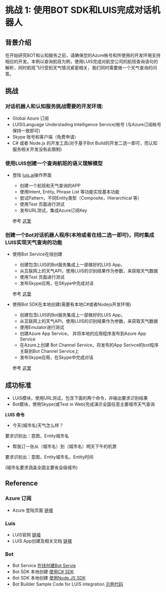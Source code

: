 # 挑战 1: 使用BOT SDK和LUIS完成对话机器人
## 背景介绍

在开始研究BOT和认知服务之前，请确保您的Azure帐号和所使用的开发环境支持相应的开发。本例以查询航班为例，使用LUIS完成对航空公司的航班查询语句的解析，同时航班飞行受到天气情况紧密相关，我们同时需要做一个天气查询的问答。

## 挑战

### 对话机器人和认知服务挑战需要的开发环境:

*	Global Azure 订阅
* LUIS(Language Understading Intelligence Service)帐号 (与Azure订阅帐号保持一致即可)
* Skype 账号和客户端（免费申请）
*	C# 或者 Node.js 的开发工具(对于基于Bot Build的开发二选一即可，而认知服务相关开发没有此限制)

### 使用LUIS创建一个查询航班的语义理解模型

* 登陆  <a href="https://www.luis.ai/home" target="_blank">luis.ai</a>操作界面
    * 创建一个航班和天气查询的APP
    * 使用Intent, Entity, Phrase List 等功能实现基本功能
    * 尝试Pattern，不同Entity类型（Composite，Hierarchical 等）
    * 使用Test 页面进行测试
    * 发布URL测试，集成Azure订阅Key
    
  参考 [这里](#luis)


### 创建一个Bot对话机器人程序(本地或者在线二选一即可)，同时集成LUIS实现天气查询的功能


* 使用Bot Service在线创建
    * 创建包含LUIS的Bot服务集成上一部做好的LUIS App，
    * 从互联网上的天气API，使用LUIS的识别结果作为参数，来获取天气数据
    * 使用Test 页面进行测试
    * 发布Skype应用，在SKype中完成对话
    
  参考 [这里](#bot)

* 使用Bot SDK在本地创建(需要有本地C#或者Nodejs开发环境)
    * 创建包含LUIS的Bot服务集成上一部做好的LUIS App，
    * 从互联网上的天气API，使用LUIS的识别结果作为参数，来获取天气数据
    * 使用Emulator进行测试
    * 创建Azure App Service， 并将本地的应用程序发布到Azure App Service
    * 在Azure上创建 Bot Channel Service，将发布的App Serivce的bot程序关联到Bot Channel Service上
    * 发布Skype应用，在Skype中完成对话
    
  参考 [这里](#bot)

## 成功标准

* LUIS模块，使用URL测试，包含下面的两个命令，并输出要求识别结果
* Bot模块，使用Skype(或Test in Web)完成演示全国任意主要城市天气查询

**LUIS 命令**

* 今天(城市名)天气怎么样？

要求识别出：意图，Entity城市名

* 帮我订一张从（城市名）到（城市名）明天下午的机票

要求识别出：意图，Entity城市名，Entity时间

(城市名要求涵盖全国主要省会级城市)



## Reference

### Azure 订阅

* Azure 登陆页面 <a href="https://portal.azure.com" target="_blank">链接</a>

### Luis
* LUIS官网 <a href="https://www.luis.ai/home" target="_blank">链接</a>
* LUIS App创建及相关文档 <a href="https://docs.microsoft.com/en-us/azure/cognitive-services/LUIS/luis-how-to-add-intents" target="_blank">链接</a>


### Bot

* Bot Service <a href="https://docs.microsoft.com/en-us/azure/bot-service/bot-service-quickstart?view=azure-bot-service-3.0" target="_blank">在线创建Bot Servie</a>
* Bot SDK 本地创建 <a href="https://docs.microsoft.com/en-us/azure/bot-service/dotnet/bot-builder-dotnet-quickstart?view=azure-bot-service-3.0" target="_blank">使用C# SDK</a>
* Bot SDK 本地创建 <a href="https://docs.microsoft.com/en-us/azure/bot-service/nodejs/bot-builder-nodejs-quickstart?view=azure-bot-service-3.0" target="_blank">使用Node.JS SDK</a>
* Bot Builder Sample Code for LUIS integration <a href="https://github.com/Microsoft/BotBuilder-Samples" target="_blank">示例代码</a>

